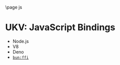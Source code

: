 \page js
# UKV: JavaScript Bindings

* Node.js
* V8
* Deno
* [`bun:ffi`](https://twitter.com/jarredsumner/status/1521527222514774017)